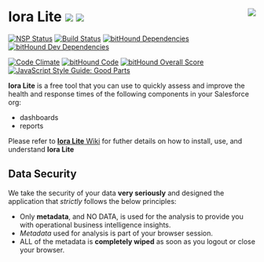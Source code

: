 # Iora Lite   <a href="https://github.com/forcedotcom/IoraLite/wiki"><img src="../../wiki/docs/images/main/iora-logo-final.png" align="right" ></a> <img src="../../wiki/docs/images/main/pre-release-logo.png"></a>  <img src="../../wiki/docs/images/main/beta-release-logo.png"></a>
<!--Comment the download count and release tags until the project enters  mainstream. Use the above pre-release-logos till then -->
<!--[![Github All Releases](https://img.shields.io/github/downloads/forcedotcom/IoraLite/total.svg)]() [![GitHub release](https://img.shields.io/github/release/salesforce/IoraLite.svg)]()-->

[![NSP Status](https://nodesecurity.io/orgs/ioralite/projects/e22ef8cc-a025-4ca9-ac2d-5dddf915dd37/badge)](https://nodesecurity.io/orgs/ioralite/projects/e22ef8cc-a025-4ca9-ac2d-5dddf915dd37) [![Build Status](https://travis-ci.com/forcedotcom/IoraLite.svg?token=F3L7zoQsxS4RF1EJNoAx&branch=master)](https://travis-ci.com/forcedotcom/IoraLite) [![bitHound Dependencies](https://www.bithound.io/github/forcedotcom/IoraLite/badges/dependencies.svg)](https://www.bithound.io/github/forcedotcom/IoraLite/master/dependencies/npm) [![bitHound Dev Dependencies](https://www.bithound.io/github/forcedotcom/IoraLite/badges/devDependencies.svg)](https://www.bithound.io/github/forcedotcom/IoraLite/master/dependencies/npm)  
 

[![Code Climate](https://lima.codeclimate.com/github/forcedotcom/IoraLite/badges/gpa.svg)](https://lima.codeclimate.com/github/forcedotcom/IoraLite) [![bitHound Code](https://www.bithound.io/github/forcedotcom/IoraLite/badges/code.svg)](https://www.bithound.io/github/forcedotcom/IoraLite)  [![bitHound Overall Score](https://www.bithound.io/github/forcedotcom/IoraLite/badges/score.svg)](https://www.bithound.io/github/forcedotcom/IoraLite) [![JavaScript Style Guide: Good Parts](https://img.shields.io/badge/code%20style-goodparts-brightgreen.svg?style=flat)](https://github.com/forcedotcom/IoraLite "JavaScript The Good Parts")                                     

**Iora Lite** is a free tool that you can use to quickly assess and improve the health and response times of the following components in your Salesforce org:

* dashboards
* reports

Please refer to [**Iora Lite** Wiki](https://github.com/forcedotcom/IoraLite/wiki) for futher details on how to install, use, and understand **Iora Lite**

## Data Security
We take the security of your data **very seriously** and designed the application that *strictly* follows the below principles:

* Only **metadata**, and NO DATA, is used for the analysis to provide you with operational business intelligence insights.
* *Metadata* used for analysis is part of your browser session.
* ALL of the metadata is **completely wiped** as soon as you logout or close your browser.
